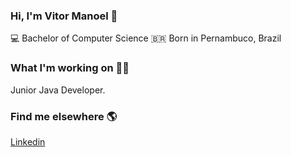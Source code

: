 ### Hi, I'm Vitor Manoel 👋

💻 Bachelor of Computer Science
🇧🇷 Born in Pernambuco, Brazil

### What I'm working on 👨‍💻

Junior Java Developer.

### Find me elsewhere 🌎

[Linkedin](https://www.linkedin.com/in/vitormanoel/)
